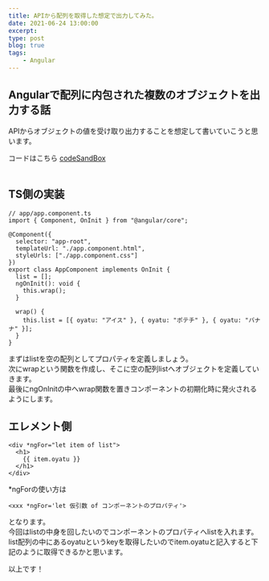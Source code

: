 ```yaml
---
title: APIから配列を取得した想定で出力してみた。
date: 2021-06-24 13:00:00
excerpt:
type: post
blog: true
tags:
    - Angular
---
```



## Angularで配列に内包された複数のオブジェクトを出力する話
APIからオブジェクトの値を受け取り出力することを想定して書いていこうと思います。

コードはこちら
[codeSandBox](https://codesandbox.io/s/throbbing-wood-xs9dp?file=/src/app/app.component.html)  
<br>


## TS側の実装

```
// app/app.component.ts
import { Component, OnInit } from "@angular/core";

@Component({
  selector: "app-root",
  templateUrl: "./app.component.html",
  styleUrls: ["./app.component.css"]
})
export class AppComponent implements OnInit {
  list = [];
  ngOnInit(): void {
    this.wrap();
  }

  wrap() {
    this.list = [{ oyatu: "アイス" }, { oyatu: "ポテチ" }, { oyatu: "バナナ" }];
  }
}
```

まずはlistを空の配列としてプロパティを定義しましょう。  
次にwrapという関数を作成し、そこに空の配列listへオブジェクトを定義していきます。  
最後にngOnInitの中へwrap関数を置きコンポーネントの初期化時に発火されるようにします。


## エレメント側

```
<div *ngFor="let item of list">
  <h1>
    {{ item.oyatu }}
  </h1>
</div>
```
*ngForの使い方は
```
<xxx *ngFor='let 仮引数 of コンポーネントのプロパティ'>
```
となります。  
今回はlistの中身を回したいのでコンポーネントのプロパティへlistを入れます。  
list配列の中にあるoyatuというkeyを取得したいのでitem.oyatuと記入すると下記のように取得できるかと思います。

以上です！  